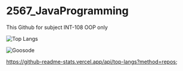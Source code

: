 # 2567_JavaProgramming
This Github for subject INT-108 OOP only


![Top Langs](https://github-readme-stats.vercel.app/api/top-langs/?username=Goosode)



<p><img align="center" src="https://github-readme-streak-stats.herokuapp.com/?user=Goosode&" alt="Goosode" /></p>



https://github-readme-stats.vercel.app/api/top-langs?method=repos;
